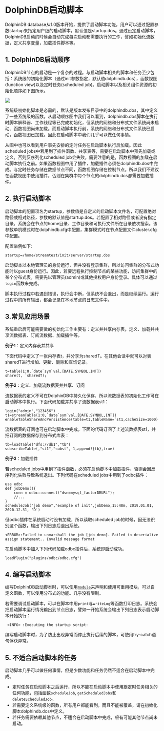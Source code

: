 # DolphinDB启动脚本 
DolphinDB database从1.0版本开始，提供了启动脚本功能。用户可以通过配置参数startup来指定用户级的启动脚本，默认值是startup.dos。通过设定启动脚本，DolphinDB启动的时候会自动完成每次启动都需要执行的工作，譬如初始化流数据，定义共享变量，加载插件脚本等。

## 1. DolphinDB启动顺序
DolphinDB节点的启动是一个复杂的过程。与启动脚本相关的脚本和任务至少包括：系统级的初始化脚本（通过init参数指定，默认值dolphindb.dos），函数视图(function view)以及定时任务(scheduled job)。启动脚本以及相关组件资源的初始化顺序如下图所示。

<img align="center" src="https://github.com/dolphindb/Tutorials_CN/blob/master/images/startup.png?raw=true">

系统级初始化脚本是必需的，默认是版本发布目录中的dolphindb.dos，其中定义了一些系统级的函数。从启动顺序图中我们可以看到，dolphindb.dos脚本在执行时脚本解释器、工作线程等已完成初始化，但系统的网络和分布式文件系统尚未启动、函数视图尚未加载。而启动脚本执行前，系统的网络和分布式文件系统已启动，函数视图已加载。因此在启动脚本中我们几乎可以做任何事情。

从图中也可以看到用户事先安排的定时任务在启动脚本执行后加载。因此scheduled jobs中若用到了插件函数、共享表等，需要在启动脚本中预先加载或定义，否则反序列化scheduled job会失败。需要注意的是，函数视图的加载在启动脚本执行之前。如果函数视图中用了插件，加载插件必须在dolphindb.dos中完成。与定时任务存储在数据节点不同，函数视图存储在控制节点。所以我们不建议在函数视图中使用插件，否则在集群中每个节点的dolphindb.dos都需要加载插件。

## 2. 执行启动脚本

启动脚本的配置项名为startup，参数值是自定义的启动脚本文件名，可配置绝对路径或相对路径，参数的默认值是startup.dos。若配置了相对路径或者没有指定目录，系统会在节点的home目录、工作目录和可执行文件所在目录依次搜索。该参数单机模式时在dolphindb.cfg中配置，集群模式时在节点配置文件cluster.cfg中配置。

配置举例如下:
```
startup=/home/streamtest/init/server/startup.dos
```

启动脚本以本地管理员的身份运行，但并没有登录集群，所以访问集群的分布式功能时以guest身份运行。因此，若要远程执行控制节点的某些功能，访问集群中的某个分布式表，需要先以管理员(admin)或其他授权用户身份登录。具体可以通过`login`函数来完成。

脚本执行过程中若遇到错误，执行会中断，但系统不会退出，而是继续运行。运行过程中的所有输出，都会记录在本地节点的日志文件中。

## 3.常见应用场景

系统重启后可能需要做的初始化工作主要有：定义并共享内存表，定义、加载并共享流数据表、订阅流数据、加载插件等。

**例子1**：定义内存表并共享

下面代码中定义了一张内存表t，并分享为sharedT。在其他会话中就可以对表sharedT进行增加、更新、删除和查询记录。
```
t=table(1:0,`date`sym`val,[DATE,SYMBOL,INT])
share(t, `sharedT); 
```

**例子2**：定义、加载流数据表并共享、订阅

流数据表的定义不可在DolphinDB中持久化保存，所以流数据表的初始化工作可在启动脚本中执行。下面代码加载并共享了流数据表st1：
```
login("admin","123456")
t1=streamTable(1:0,`date`sym`val,[DATE,SYMBOL,INT])
enableTableShareAndPersistence(table=t1,tableName=`st1,cacheSize=1000)
```
流数据表的订阅也可在启动脚本中完成。下面的代码订阅了上述流数据表st1，并把订阅的数据保存到分布式库表：
```
tb=loadTable("dfs://db1","tb")
subscribeTable(,"st1","subst",-1,append!{tb},true)
```

**例子3**：加载插件

若scheduled jobs中用到了插件函数，必须在启动脚本中加载插件，否则会因反序列化失败导致系统退出。下列代码在scheduled jobs中用到了odbc插件：
```
use odbc
def jobDemo(){
	conn = odbc::connect("dsn=mysql_factorDBURL");
	//...
}
scheduleJob("job demo","example of init",jobDemo,15:48m, 2019.01.01, 2020.12.31, 'D')
```
但odbc插件在系统启动时没有加载，所以读取scheduled job的时候，因无法识别这个函数，输出下列日志后退出系统。
```
<ERROR>:Failed to unmarshall the job [job demo]. Failed to deserialize assign statement.. Invalid message format
```
在启动脚本中加入下列代码加载odbc插件后，系统即启动成功。
```
loadPlugin("plugins/odbc/odbc.cfg")
```
## 4. 编写启动脚本

编写DolphinDB启动脚本时，可以使用[`module`](https://github.com/dolphindb/Tutorials_CN/blob/master/module_tutorial.md)来声明和使用可重用模块，可以自定义函数，可以使用分布式的功能。几乎没有限制。

若需要调试启动脚本，可以在脚本中用`print`与`writeLog`等函数打印日志。系统会把启动脚本运行情况输出到节点日志，譬如一开始系统会输出下列日志表示启动脚本开始执行：
```
 <INFO> :Executing the startup script: 
```
编写启动脚本时，为了防止出现异常而停止执行后续的脚本，可使用try-catch语句俘获异常。

## 5. 不适合启动脚本的任务

启动脚本几乎可以做任何事情，但是少数功能和任务仍然不适合在启动脚本中完成。

* 定时任务在启动脚本之后运行，所以不能在启动脚本中使用跟定时任务相关的任何功能，包括函数`scheduleJob`, `getScheduledJobs`和`deleteScheduledJob`。
* 若需要定义系统级的函数，所有用户都能看到，而且不能被覆盖，请在初始化脚本dolphindb.dos中定义。
* 若任务需要依赖其他节点，不适合在启动脚本中完成，极有可能其他节点尚未启动。



